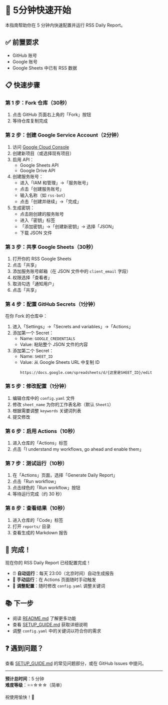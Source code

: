# 🚀 5分钟快速开始

本指南帮助你在 5 分钟内快速配置并运行 RSS Daily Report。

## ✅ 前置要求

- GitHub 账号
- Google 账号
- Google Sheets 中已有 RSS 数据

## 📋 快速步骤

### 第 1 步：Fork 仓库（30秒）

1. 点击 GitHub 页面右上角的「Fork」按钮
2. 等待仓库复制完成

### 第 2 步：创建 Google Service Account（2分钟）

1. 访问 [Google Cloud Console](https://console.cloud.google.com/)
2. 创建新项目（或选择现有项目）
3. 启用 API：
   - Google Sheets API
   - Google Drive API
4. 创建服务账号：
   - 进入「IAM 和管理」→「服务账号」
   - 点击「创建服务账号」
   - 输入名称（如 `rss-bot`）
   - 点击「创建并继续」→「完成」
5. 生成密钥：
   - 点击刚创建的服务账号
   - 进入「密钥」标签
   - 「添加密钥」→「创建新密钥」→ 选择「JSON」
   - 下载 JSON 文件

### 第 3 步：共享 Google Sheets（30秒）

1. 打开你的 RSS Google Sheets
2. 点击「共享」
3. 添加服务账号邮箱（在 JSON 文件中的 `client_email` 字段）
4. 权限选择「查看者」
5. 取消勾选「通知用户」
6. 点击「共享」

### 第 4 步：配置 GitHub Secrets（1分钟）

在你 Fork 的仓库中：

1. 进入「Settings」→「Secrets and variables」→「Actions」
2. 添加第一个 Secret：
   - Name: `GOOGLE_CREDENTIALS`
   - Value: 粘贴整个 JSON 文件的内容
3. 添加第二个 Secret：
   - Name: `SHEET_ID`
   - Value: 从 Google Sheets URL 中复制 ID
     ```
     https://docs.google.com/spreadsheets/d/{这里是SHEET_ID}/edit
     ```

### 第 5 步：修改配置（1分钟）

1. 编辑仓库中的 `config.yaml` 文件
2. 修改 `sheet_name` 为你的工作表名称（默认 `Sheet1`）
3. 根据需要调整 `keywords` 关键词列表
4. 提交修改

### 第 6 步：启用 Actions（10秒）

1. 进入仓库的「Actions」标签
2. 点击「I understand my workflows, go ahead and enable them」

### 第 7 步：测试运行（10秒）

1. 在「Actions」页面，选择「Generate Daily Report」
2. 点击「Run workflow」
3. 点击绿色的「Run workflow」按钮
4. 等待运行完成（约 30 秒）

### 第 8 步：查看结果（10秒）

1. 进入仓库的「Code」标签
2. 打开 `reports/` 目录
3. 查看生成的 Markdown 报告

## 🎉 完成！

现在你的 RSS Daily Report 已经配置完成！

- ⏰ **自动运行**：每天 23:00（北京时间）自动生成报告
- 📝 **手动运行**：在 Actions 页面随时手动触发
- 🔧 **调整配置**：随时修改 `config.yaml` 调整关键词

## 📚 下一步

- 阅读 [README.md](README.md) 了解更多功能
- 查看 [SETUP_GUIDE.md](SETUP_GUIDE.md) 获取详细说明
- 调整 `config.yaml` 中的关键词以符合你的需求

## ❓ 遇到问题？

查看 [SETUP_GUIDE.md](SETUP_GUIDE.md) 的常见问题部分，或在 GitHub Issues 中提问。

---

**预计总时间**：5 分钟  
**难度等级**：⭐⭐☆☆☆（简单）

祝使用愉快！🚀
